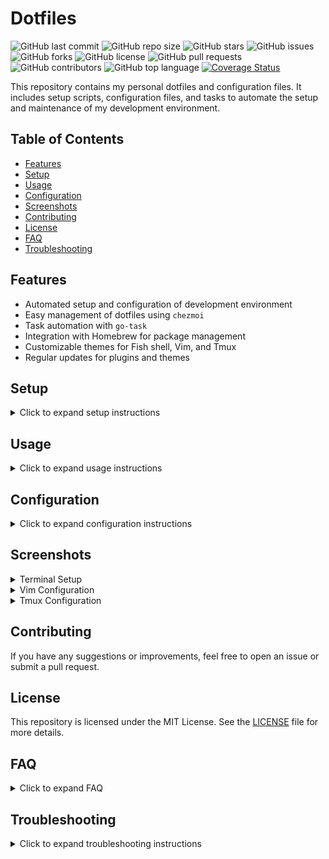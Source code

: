 # Dotfiles

![GitHub last commit](https://img.shields.io/github/last-commit/NontQ/dotfiles)
![GitHub repo size](https://img.shields.io/github/repo-size/NontQ/dotfiles)
![GitHub stars](https://img.shields.io/github/stars/NontQ/dotfiles?style=social)
![GitHub issues](https://img.shields.io/github/issues/NontQ/dotfiles)
![GitHub forks](https://img.shields.io/github/forks/NontQ/dotfiles?style=social)
![GitHub license](https://img.shields.io/github/license/NontQ/dotfiles)
![GitHub pull requests](https://img.shields.io/github/issues-pr/NontQ/dotfiles)
![GitHub contributors](https://img.shields.io/github/contributors/NontQ/dotfiles)
![GitHub top language](https://img.shields.io/github/languages/top/NontQ/dotfiles)
[![Coverage Status](https://coveralls.io/repos/github/NontQ/dotfiles/badge.svg?branch=main)](https://coveralls.io/github/NontQ/dotfiles?branch=main)

This repository contains my personal dotfiles and configuration files. It includes setup scripts, configuration files, and tasks to automate the setup and maintenance of my development environment.

## Table of Contents

- [Features](#features)
- [Setup](#setup)
- [Usage](#usage)
- [Configuration](#configuration)
- [Screenshots](#screenshots)
- [Contributing](#contributing)
- [License](#license)
- [FAQ](#faq)
- [Troubleshooting](#troubleshooting)

## Features

- Automated setup and configuration of development environment
- Easy management of dotfiles using `chezmoi`
- Task automation with `go-task`
- Integration with Homebrew for package management
- Customizable themes for Fish shell, Vim, and Tmux
- Regular updates for plugins and themes

## Setup

<details>
<summary>Click to expand setup instructions</summary>

### Prerequisites

The setup script will automatically install the following prerequisites if they are not already installed:

- [Homebrew](https://brew.sh/)
- [Git](https://git-scm.com/)
- [chezmoi](https://www.chezmoi.io/)

### Initial Setup

1. **Clone the repository**:

    ```bash
    git clone https://github.com/NontQ/dotfiles.git ~/dotfiles
    ```

2. **Navigate to the dotfiles directory**:

    ```bash
    cd ~/dotfiles
    ```

3. **Create the configuration file from the template**:

    ```bash
    cp config.env.template config.env
    ```

4. **Edit the `config.env` file**:

    Open the `config.env` file and fill in the required values.

5. **Run the setup script**:

    ```bash
    ./setup.sh
    ```

This will install the prerequisites, create symlinks for your dotfiles, install essential packages, and set up your environment.


</details>

## Usage

<details>
<summary>Click to expand usage instructions</summary>

### Taskfile

This repository uses `go-task` to automate various tasks. Below are the available tasks:

- **Setup the environment**:

    ```bash
    task setup
    ```

- **Update configurations**:

    ```bash
    task update
    ```

- **Clean up**:

    ```bash
    task clean
    ```

- **Install dependencies**:

    ```bash
    task install-deps
    ```

- **Update Homebrew packages**:

    ```bash
    task update-homebrew
    ```

- **Update Fish plugins**:

    ```bash
    task update-fish-plugins
    ```

- **Update Vim plugins**:

    ```bash
    task update-vim-plugins
    ```

- **Update k9s skins**:

    ```bash
    task update-k9s-skins
    ```

- **Configure GitHub authentication**:

    ```bash
    task configure-github-auth
    ```

- **Make scripts executable**:

    ```bash
    task make-scripts-executable
    ```

- **Apply user customizations**:

    ```bash
    task apply-customizations
    ```

- **Set the Message of the Day (MOTD)**:

    ```bash
    task set-motd
    ```

- **Display help message**:

    ```bash
    task help
    ```

### Homebrew

To manually update Homebrew packages:

```bash
brew update
brew upgrade
brew cleanup
```

### Fish Plugins

To manually update Fish plugins:

```bash
fish -c 'fisher update'
```

### Vim Plugins

To manually update Vim plugins:

```bash
vim +PlugUpdate +qall
```

</details>

## Configuration

<details>
<summary>Click to expand configuration instructions</summary>

### Environment Variables

The `config.env` file contains environment variables used by the setup script. Here is an example:

```dotenv
# GitHub Configuration (optional)
GITHUB_TOKEN="your_personal_access_token"
GITHUB_USER="your_github_username"
GITHUB_EMAIL="your_github_email"
REPO_URL="https://github.com/yourusername/dotfiles.git"

# Theme Configuration
FISH_THEME="Catppuccin Mocha"
STARSHIP_THEME="starship-tokyonight.toml"

# Extra Plugin Configuration
FISH_PLUGINS="bobthefish, fzf, z"

# Editor Customizations (Default: vim)
EDITOR="vim"

# Tmux Configuration
TMUX_THEME="dracula"
TMUX_PLUGINS="tmux-resurrect, tmux-continuum"

# Vim Configuration
VIM_THEME="gruvbox"
VIM_PLUGINS="nerdtree, vim-airline"
```

### Adding More Dotfiles

To add more dotfiles, update the `FILES` array in the `setup.sh` script:

```shell
declare -a FILES=(
  ".bashrc"
  ".vimrc"
  ".tmux.conf"
  ".config/fish/config.fish"
  ".zshrc"  # Example of an additional dotfile
)
```

</details>

## Screenshots

<details>
<summary>Terminal Setup</summary>

![Terminal Setup](https://via.placeholder.com/800x400.png?text=Terminal+Setup)

</details>

<details>
<summary>Vim Configuration</summary>

![Vim Configuration](https://via.placeholder.com/800x400.png?text=Vim+Configuration)

</details>

<details>
<summary>Tmux Configuration</summary>

![Tmux Configuration](https://via.placeholder.com/800x400.png?text=Tmux+Configuration)

</details>

## Contributing

If you have any suggestions or improvements, feel free to open an issue or submit a pull request.

## License

This repository is licensed under the MIT License. See the [LICENSE](LICENSE) file for more details.

## FAQ

<details>
<summary>Click to expand FAQ</summary>

### Can I use the GitHub API without authentication?

Yes, it is possible to use the GitHub API without authentication for public repositories, but there are some limitations to be aware of:

1. **Rate Limiting**: Unauthenticated requests are limited to 60 requests per hour per IP address. If you exceed this limit, you will receive a `403 Forbidden` response until the rate limit resets.
2. **Access Restrictions**: You can only access public repositories without authentication. If you need to access private repositories, you must provide a GitHub token.

In your script, since you are accessing public repositories, it should work without a GitHub token, but you need to be mindful of the rate limits.

### Example Script with GitHub Token

If you want to add authentication to avoid rate limiting, you can modify the `curl` command to include a GitHub token. Here's how you can do it:

```shell
#!/bin/bash

# Directory to store the skin files
SKINS_DIR="$HOME/.k9s/skins"

# GitHub repository and branch for k9s themes
REPO="derailed/k9s"
BRANCH="master"

# GitHub repository and branch for Catppuccin themes
CATPPUCCIN_REPO="catppuccin/k9s"
CATPPUCCUIN_BRANCH="main"

# Skin files to download from k9s repository
SKINS=(
  "dracula.yml"
  "solarized-dark.yml"
)

# Catppuccin themes to download
CATPPUCCIN_SKINS=(
  "catppuccin-latte.yml"
  "catppuccin-mocha-transparent.yml"
)

# Create the skins directory if it doesn't exist
mkdir -p "$SKINS_DIR"

# GitHub token for authentication (replace with your token)
GITHUB_TOKEN="your_github_token_here"

# Download each skin file from k9s repository using the GitHub API
for SKIN in "${SKINS[@]}"; do
  SKIN_URL="https://api.github.com/repos/$REPO/contents/skins/$SKIN?ref=$BRANCH"
  curl -sL -H "Accept: application/vnd.github.v3.raw" -H "Authorization: token $GITHUB_TOKEN" "$SKIN_URL" -o "$SKINS_DIR/$SKIN"
done

# Download each Catppuccin theme using the GitHub API
for SKIN in "${CATPPUCCIN_SKINS[@]}"; do
  SKIN_URL="https://api.github.com/repos/$CATPPUCCIN_REPO/contents/skins/$SKIN?ref=$CATPPUCCUIN_BRANCH"
  curl -sL -H "Accept: application/vnd.github.v3.raw" -H "Authorization: token $GITHUB_TOKEN" "$SKIN_URL" -o "$SKINS_DIR/$SKIN"
done
```

### How do I add new plugins?

To add new plugins for Fish, Vim, or Tmux, update the respective configuration files:

- **Fish**: Add the plugin to the `FISH_PLUGINS` variable in `config.env`.
- **Vim**: Add the plugin to the `VIM_PLUGINS` variable in `config.env`.
- **Tmux**: Add the plugin to the `TMUX_PLUGINS` variable in `config.env`.

### How do I change themes?

To change themes for Fish, Vim, or Tmux, update the respective theme variables in `config.env`:

- **Fish**: Update the `FISH_THEME` variable.
- **Vim**: Update the `VIM_THEME` variable.
- **Tmux**: Update the `TMUX_THEME` variable.

### How do I backup my current dotfiles?

To backup your current dotfiles, you can use the following commands:

```bash
task backup
```

### How do I restore my dotfiles from a backup?

To restore your dotfiles from a backup, you can use the following commands:

```bash
task restore
```

</details>

## Troubleshooting

<details>
<summary>Click to expand troubleshooting instructions</summary>

### Common Issues

1. **Permission Denied**: If you encounter a "Permission Denied" error, ensure that you have the necessary permissions to execute the scripts. You may need to run the script with `sudo` or change the file permissions using `chmod`.

    ```bash
    chmod +x setup.sh
    sudo ./setup.sh
    ```

2. **Missing Dependencies**: If you encounter errors related to missing dependencies, ensure that all prerequisites are installed. Refer to the [Prerequisites](#prerequisites) section for more details.

3. **Rate Limiting**: If you encounter rate limiting issues with the GitHub API, consider using a GitHub token for authentication. Refer to the [Example Script with GitHub Token](#example-script-with-github-token) section for more details.

4. **Symlink Issues**: If you encounter issues with symlinks, ensure that the target files and directories exist and that you have the necessary permissions to create symlinks.

    ```bash
    ln -s source_file target_file
    ```

5. **Homebrew Installation Issues**: If Homebrew is not installed correctly, follow the official [Homebrew installation guide](https://brew.sh/).

6. **chezmoi Issues**: If you encounter issues with `chezmoi`, ensure that it is installed correctly and that you have the necessary permissions to apply dotfiles.

    ```bash
    chezmoi doctor
    ```

7. **Fish Shell Issues**: If you encounter issues with the Fish shell, ensure that it is installed correctly and that your configuration files are in the correct location.

    ```bash
    fish -c 'echo $fish_user_paths'
    ```

### Getting Help

If you encounter any issues or have questions, feel free to open an issue on the [GitHub repository](https://github.com/NontQ/dotfiles/issues).


</details>

